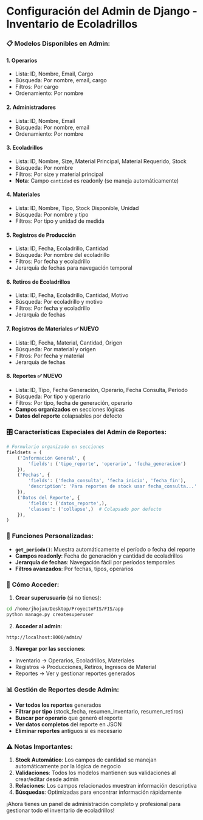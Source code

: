 # Configuración del Admin de Django - Inventario de Ecoladrillos

### 📋 **Modelos Disponibles en Admin:**

#### 1. **Operarios**
- Lista: ID, Nombre, Email, Cargo
- Búsqueda: Por nombre, email, cargo
- Filtros: Por cargo
- Ordenamiento: Por nombre

#### 2. **Administradores**
- Lista: ID, Nombre, Email
- Búsqueda: Por nombre, email
- Ordenamiento: Por nombre

#### 3. **Ecoladrillos**
- Lista: ID, Nombre, Size, Material Principal, Material Requerido, Stock
- Búsqueda: Por nombre
- Filtros: Por size y material principal
- **Nota**: Campo `cantidad` es readonly (se maneja automáticamente)

#### 4. **Materiales**
- Lista: ID, Nombre, Tipo, Stock Disponible, Unidad
- Búsqueda: Por nombre y tipo
- Filtros: Por tipo y unidad de medida

#### 5. **Registros de Producción**
- Lista: ID, Fecha, Ecoladrillo, Cantidad
- Búsqueda: Por nombre del ecoladrillo
- Filtros: Por fecha y ecoladrillo
- Jerarquía de fechas para navegación temporal

#### 6. **Retiros de Ecoladrillos**
- Lista: ID, Fecha, Ecoladrillo, Cantidad, Motivo
- Búsqueda: Por ecoladrillo y motivo
- Filtros: Por fecha y ecoladrillo
- Jerarquía de fechas

#### 7. **Registros de Materiales** ✅ **NUEVO**
- Lista: ID, Fecha, Material, Cantidad, Origen
- Búsqueda: Por material y origen
- Filtros: Por fecha y material
- Jerarquía de fechas

#### 8. **Reportes** ✅ **NUEVO**
- Lista: ID, Tipo, Fecha Generación, Operario, Fecha Consulta, Período
- Búsqueda: Por tipo y operario
- Filtros: Por tipo, fecha de generación, operario
- **Campos organizados** en secciones lógicas
- **Datos del reporte** colapsables por defecto

### 🎛️ **Características Especiales del Admin de Reportes:**

```python
# Formulario organizado en secciones
fieldsets = (
    ('Información General', {
        'fields': ('tipo_reporte', 'operario', 'fecha_generacion')
    }),
    ('Fechas', {
        'fields': ('fecha_consulta', 'fecha_inicio', 'fecha_fin'),
        'description': 'Para reportes de stock usar fecha_consulta...'
    }),
    ('Datos del Reporte', {
        'fields': ('datos_reporte',),
        'classes': ('collapse',)  # Colapsado por defecto
    }),
)
```

### 🔧 **Funciones Personalizadas:**

- **`get_periodo()`**: Muestra automáticamente el período o fecha del reporte
- **Campos readonly**: Fecha de generación y cantidad de ecoladrillos
- **Jerarquía de fechas**: Navegación fácil por períodos temporales
- **Filtros avanzados**: Por fechas, tipos, operarios

### 🚀 **Cómo Acceder:**

1. **Crear superusuario** (si no tienes):
```bash
cd /home/jhojan/Desktop/ProyectoFIS/FIS/app
python manage.py createsuperuser
```

2. **Acceder al admin**:
```
http://localhost:8000/admin/
```

3. **Navegar por las secciones**:
- Inventario → Operarios, Ecoladrillos, Materiales
- Registros → Producciones, Retiros, Ingresos de Material
- Reportes → Ver y gestionar reportes generados

### 📊 **Gestión de Reportes desde Admin:**

- **Ver todos los reportes** generados
- **Filtrar por tipo** (stock_fecha, resumen_inventario, resumen_retiros)
- **Buscar por operario** que generó el reporte
- **Ver datos completos** del reporte en JSON
- **Eliminar reportes** antiguos si es necesario

### ⚠️ **Notas Importantes:**

1. **Stock Automático**: Los campos de cantidad se manejan automáticamente por la lógica de negocio
2. **Validaciones**: Todos los modelos mantienen sus validaciones al crear/editar desde admin
3. **Relaciones**: Los campos relacionados muestran información descriptiva
4. **Búsquedas**: Optimizadas para encontrar información rápidamente

¡Ahora tienes un panel de administración completo y profesional para gestionar todo el inventario de ecoladrillos!
